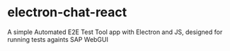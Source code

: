 # electron-chat-react
A simple Automated E2E Test Tool app with Electron and JS, designed for running tests againts SAP WebGUI

